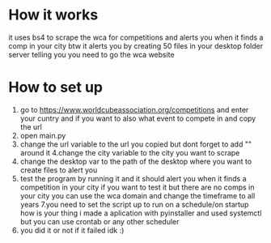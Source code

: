 # How it works
it uses bs4 to scrape the wca for competitions and alerts you when it finds a comp in your city
btw it alerts you by creating 50 files in your desktop folder server telling you you need to go the wca website
# How to set up
1. go to https://www.worldcubeassociation.org/competitions and enter your cuntry and if you want to also what event to compete in and copy the url
2. open main.py
3. change the url variable to the url you copied but dont forget to add "" around it
4.change the city variable to the city you want to scrape
5. change the desktop var to the path of the desktop where you want to create files to alert you
6. test the program by running it and it should alert you when it finds a competition in your city if you want to test it but there are no comps in your city you can use the wca domain and change the timeframe to all years
7.you need to set the script up to run on a schedule/on startup how is your thing i made a aplication with pyinstaller and used systemctl but you can use crontab or any other scheduler
8. you did it or not if it failed idk :)